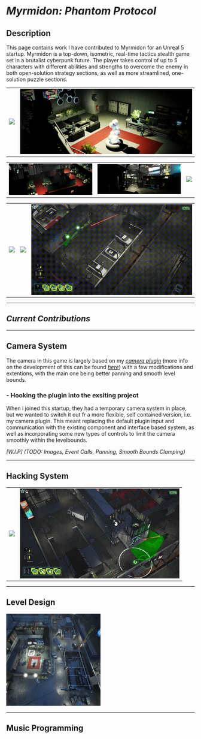 # *Myrmidon: Phantom Protocol*
 ## Description
 This page contains work I have contributed to Myrmidon for an Unreal 5 startup.
Myrmidon is a top-down, isometric, real-time tactics stealth game set in a brutalist cyberpunk future. 
The player takes control of up to 5 characters with different abilities and strengths to overcome the enemy in both open-solution strategy sections,
as well as more streamlined, one-solution puzzle sections.

<table>
  <tr>
    <td><img src="Images\scene-1.png"/></td>
    <td><img src="Images\scene-2.png"/></td>
  </tr>
</table>

<table>
  <tr>
    <td><img src="Images\scene-3.png"/></td>
    <td><img src="Images\scene-4.png"/></td>
    <td><img src="Images\scene-5.png"/></td>
  </tr>
</table>

<table>
  <tr>
    <td><img src="Images\takedown_alarm.gif"/></td>
    <td><img src="Images\takedown_warehouse.gif"/></td>
    <td><img src="Images\viewcones_large_2.gif"/></td>
  </tr>
</table>

---

## *Current Contributions*

---

## Camera System
The camera in this game is largely based on my [*camera plugin*](https://github.com/GBaath/UnrealPlugins/tree/main/Plugins/GB_OrbitCamera) (more info on the development of this can be found [*here*](https://github.com/GBaath/Portfolio/tree/main/UnrealProductConfigurator#--nicer-camera-controls)) with a few modifications and extentions, with the main one being better panning and smooth level bounds.

### - Hooking the plugin into the exsiting project
When i joined this startup, they had a temporary camera system in place, but we wanted to switch it out fr a more flexible, self contained version, i.e. my camera plugin. This meant replacing the default plugin input and communication with the existing component and interface based system, as well as incorporating some new types of controls to limit the camera smoothly within the levelbounds.

*[W.I.P] (TODO: Images, Event Calls, Panning, Smooth Bounds Clamping)*

---
## Hacking System

<table>
  <tr>
    <td><img src="Images\hack_and_shortcircuit.gif"/></td>
    <td><img src="Images\myrmidon_4.gif" /></td>
  </tr>
</table>

---
## Level Design
<img src="Images\levellayout.PNG" width="50%"/>

---
## Music Programming

